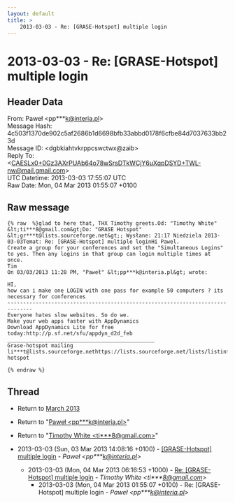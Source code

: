 ```yaml
---
layout: default
title: >
    2013-03-03 - Re: [GRASE-Hotspot] multiple login
---
```


# 2013-03-03 - Re: [GRASE-Hotspot] multiple login

## Header Data

From: Paweł \<pp***k@interia.pl\><br>
Message Hash: 4c503f1370de902c5af2686b1d6698bfb33abbd0178f6cfbe84d7037633bb23d<br>
Message ID: \<dgbkiahtvkrppcswctwx@zaib\><br>
Reply To: \<CAESLx0+0Gz3AXrPUAb64o78wSrsDTkWCjY6uXqpDSYD+TWL-nw@mail.gmail.com\><br>
UTC Datetime: 2013-03-03 17:55:07 UTC<br>
Raw Date: Mon, 04 Mar 2013 01:55:07 +0100<br>

## Raw message

```
{% raw  %}glad to here that, THX Timothy greets.Od: "Timothy White" &lt;ti***8@gmail.com&gt;Do: "GRASE Hotspot" &lt;gr***t@lists.sourceforge.net&gt;; Wysłane: 21:17 Niedziela 2013-03-03Temat: Re: [GRASE-Hotspot] multiple loginHi Pawel.
Create a group for your conferences and set the "Simultaneous Logins" to yes. Then any logins in that group can login multiple times at once.
Tim
On 03/03/2013 11:28 PM, "Paweł" &lt;pp***k@interia.pl&gt; wrote:

HI,
how can i make one LOGIN with one pass for example 50 computers ? its necessary for conferences
------------------------------------------------------------------------------
Everyone hates slow websites. So do we.
Make your web apps faster with AppDynamics
Download AppDynamics Lite for free today:http://p.sf.net/sfu/appdyn_d2d_feb
_______________________________________________
Grase-hotspot mailing li***t@lists.sourceforge.nethttps://lists.sourceforge.net/lists/listinfo/grase-hotspot

{% endraw %}
```

## Thread

+ Return to [March 2013](/archive/2013/03)

+ Return to "[Paweł <pp***k<span>@</span>interia.pl>](/authors/pp___k_at_interia_pl)"
+ Return to "[Timothy White <ti***8<span>@</span>gmail.com>](/authors/ti___8_at_gmail_com)"

+ 2013-03-03 (Sun, 03 Mar 2013 14:08:16 +0100) - [[GRASE-Hotspot] multiple login](/archive/2013/03/76a07c632780c40ab3aacd6e4612b6f81ea6c03e8656f7e618dafb8156550137) - _Paweł \<pp***k@interia.pl\>_
  + 2013-03-03 (Mon, 04 Mar 2013 06:16:53 +1000) - [Re: [GRASE-Hotspot] multiple login](/archive/2013/03/ae31f96ca3448f72fcae498c3e682d7f142462f8f4a8c176f1bb356e73819754) - _Timothy White \<ti***8@gmail.com\>_
    + 2013-03-03 (Mon, 04 Mar 2013 01:55:07 +0100) - Re: [GRASE-Hotspot] multiple login - _Paweł \<pp***k@interia.pl\>_

